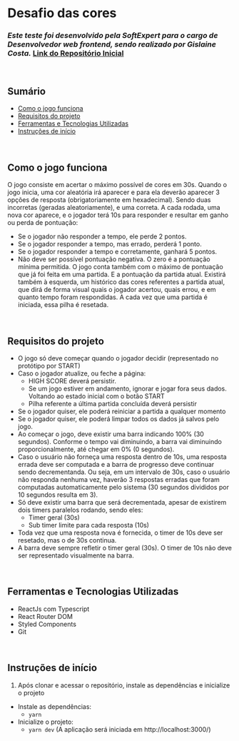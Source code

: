 # Desafio das cores

### *Este teste foi desenvolvido pela SoftExpert para o cargo de Desenvolvedor web frontend, sendo realizado por Gislaine Costa.* [Link do Repositório Inicial](https://github.com/gustavoittner/AnalyticsDesafioFront)
<br>

## Sumário
  - [Como o jogo funciona](#como-o-jogo-funciona)
  - [Requisitos do projeto](#requisitos-do-projeto)
  - [Ferramentas e Tecnologias Utilizadas](#ferramentas-e-tecnologias-utilizadas)
  - [Instruções de início](#instruções-de-início)
<br>

## Como o jogo funciona
O jogo consiste em acertar o máximo possível de cores em 30s. Quando o jogo inicia, uma cor aleatória irá aparecer e para ela deverão aparecer 3 opções de resposta (obrigatoriamente em hexadecimal). Sendo duas incorretas (geradas aleatoriamente), e uma correta. A cada rodada, uma nova cor aparece, e o jogador terá 10s para responder e resultar em ganho ou perda de pontuação:
- Se o jogador não responder a tempo, ele perde 2 pontos.
- Se o jogador responder a tempo, mas errado, perderá 1 ponto.
- Se o jogador responder a tempo e corretamente, ganhará 5 pontos.
- Não deve ser possível pontuação negativa. O zero é a pontuação mínima permitida.
O jogo conta também com o máximo de pontuação que já foi feita em uma partida. E a pontuação da partida atual. Existirá também à esquerda, um histórico das cores referentes a partida atual, que dirá de forma visual quais o jogador acertou, quais errou, e em quanto tempo foram respondidas. A cada vez que uma partida é iniciada, essa pilha é resetada.
<br>

## Requisitos do projeto
- O jogo só deve começar quando o jogador decidir (representado no protótipo por START)
- Caso o jogador atualize, ou feche a página:
  - HIGH SCORE deverá persistir.
  - Se um jogo estiver em andamento, ignorar e jogar fora seus dados. Voltando ao estado inicial com o botão START
  - Pilha referente a última partida concluída deverá persistir
- Se o jogador quiser, ele poderá reiniciar a partida a qualquer momento
- Se o jogador quiser, ele poderá limpar todos os dados já salvos pelo jogo.
- Ao começar o jogo, deve existir uma barra indicando 100% (30 segundos). Conforme o tempo vai diminuindo, a barra vai diminuindo proporcionalmente, até chegar em 0% (0 segundos).
- Caso o usuário não forneça uma resposta dentro de 10s, uma resposta errada deve ser computada e a barra de progresso deve continuar sendo decrementanda. Ou seja, em um intervalo de 30s, caso o usuário não responda nenhuma vez, haverão 3 respostas erradas que foram computadas automaticamente pelo sistema (30 segundos divididos por 10 segundos resulta em 3).
- Só deve existir uma barra que será decrementada, apesar de existirem dois timers paralelos rodando, sendo eles:
  - Timer geral (30s)
  - Sub timer limite para cada resposta (10s)
- Toda vez que uma resposta nova é fornecida, o timer de 10s deve ser resetado, mas o de 30s continua.
- A barra deve sempre refletir o timer geral (30s). O timer de 10s não deve ser representado visualmente na barra.
<br>

## Ferramentas e Tecnologias Utilizadas
- ReactJs com Typescript
- React Router DOM
- Styled Components
- Git
<br>

## Instruções de início
1. Após clonar e acessar o repositório, instale as dependências e inicialize o projeto
  * Instale as dependências:
    * `yarn`
  * Inicialize o projeto:
    * `yarn dev` (A aplicação será iniciada em http://localhost:3000/)
